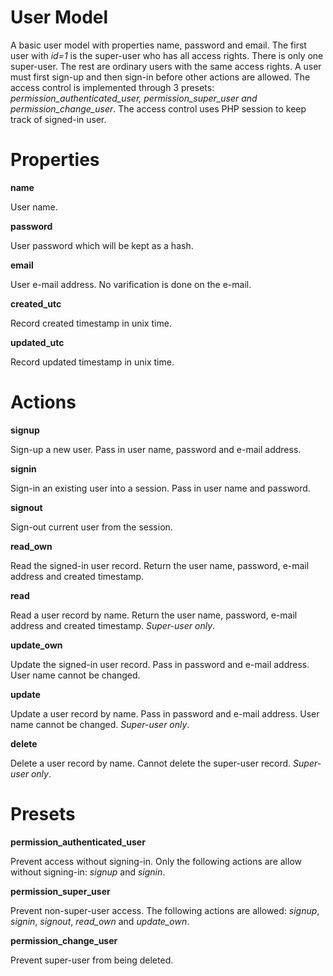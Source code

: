 User Model
==========

A basic user model with properties name, password and email. The first user with *id=1* is the super-user who has all access rights. There is only one super-user. The rest are ordinary users with the same access rights. A user must first sign-up and then sign-in before other actions are allowed. The access control is implemented through 3 presets: *permission_authenticated_user, permission_super_user and permission_change_user*. The access control uses PHP session to keep track of signed-in user.

# Properties

**name**

User name.

**password**

User password which will be kept as a hash.

**email**

User e-mail address. No varification is done on the e-mail.

**created_utc**

Record created timestamp in unix time.

**updated_utc**

Record updated timestamp in unix time.

# Actions

**signup**

Sign-up a new user. Pass in user name, password and e-mail address.

**signin**

Sign-in an existing user into a session. Pass in user name and password.

**signout**

Sign-out current user from the session.

**read_own**

Read the signed-in user record. Return the user name, password, e-mail address and created timestamp.

**read**

Read a user record by name. Return the user name, password, e-mail address and created timestamp. *Super-user only*. 

**update_own**

Update the signed-in user record. Pass in password and e-mail address. User name cannot be changed.

**update**

Update a user record by name. Pass in password and e-mail address. User name cannot be changed. *Super-user only*.

**delete**

Delete a user record by name. Cannot delete the super-user record. *Super-user only*.

# Presets

**permission_authenticated_user**

Prevent access without signing-in. Only the following actions are allow without signing-in: *signup* and *signin*. 

**permission_super_user**

Prevent non-super-user access. The following actions are allowed: *signup*, *signin*, *signout*, *read_own* and *update_own*. 

**permission_change_user**

Prevent super-user from being deleted.

